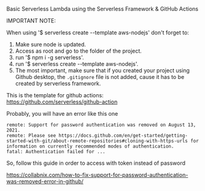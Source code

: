 Basic Serverless Lambda using the Serverless Framework & GitHub Actions

IMPORTANT NOTE:

When using '$ serverless create --template aws-nodejs' don't forget to:

1. Make sure node is updated.
2. Access as root and go to the folder of the project.
3. run '$ npm i -g serverless'.
4. run '$ serverless create --template aws-nodejs'.
5. The most important, make sure that if you created your project using Github desktop, the ```.gitignore``` file is not added, cause it has to be created by serverless framework.

This is the template for github actions:
https://github.com/serverless/github-action

Probably, you will have an error like this one

```
remote: Support for password authentication was removed on August 13, 2021.
remote: Please see https://docs.github.com/en/get-started/getting-started-with-git/about-remote-repositories#cloning-with-https-urls for information on currently recommended modes of authentication.
fatal: Authentication failed for ...
```

So, follow this guide in order to access with token instead of password

https://collabnix.com/how-to-fix-support-for-password-authentication-was-removed-error-in-github/
